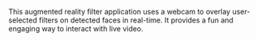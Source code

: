 This augmented reality filter application uses a webcam to overlay user-selected filters on detected faces in real-time. It provides a fun and engaging way to interact with live video.
